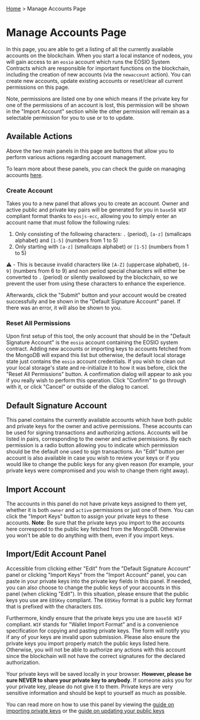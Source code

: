 [Home](../..) > Manage Accounts Page

# Manage Accounts Page

In this page, you are able to get a listing of all the currently available accounts on the blockchain. When you start a local instance of nodeos, you will gain access to an `eosio` account which runs the EOSIO System Contracts which are responsible for important functions on the blockchain, including the creation of new accounts (via the `newaccount` action). You can create new accounts, update existing accounts or reset/clear all current permissions on this page. 

Note, permissions are listed one by one which means if the private key for one of the permissions of an account is lost, this permission will be shown in the "Import Account" section while the other permission will remain as a selectable permission for you to use or to to update.

## Available Actions

Above the two main panels in this page are buttons that allow you to perform various actions regarding account management.

To learn more about these panels, you can check the guide on managing accounts [here](../../guides/permissions).

### Create Account

Takes you to a new panel that allows you to create an account. Owner and active public and private key pairs will be generated for you in `base58 WIF` compliant format thanks to `eosjs-ecc`, allowing you to simply enter an account name that must follow the following rules:
1. Only consisting of the following characters: `.` (period), `[a-z]` (smallcaps alphabet) and `[1-5]` (numbers from 1 to 5) 
2. Only starting with `[a-z]` (smallcaps alphabet) or `[1-5]` (numbers from 1 to 5)

:warning: - This is because invalid characters like `[A-Z]` (uppercase alphabet), `[6-9]` (numbers from 6 to 9) and non period special characters will either be converted to `.` (period) or silently swallowed by the blockchain, so we prevent the user from using these characters to enhance the experience. 

Afterwards, click the "Submit" button and your account would be created successfully and be shown in the "Default Signature Account" panel. If there was an error, it will also be shown to you.

### Reset All Permissions

Upon first setup of this tool, the only account that should be in the "Default Signature Account" is the `eosio` account containing the EOSIO system contract. Adding new accounts or importing keys to accounts fetched from the MongoDB will expand this list but otherwise, the default local storage state just contains the `eosio` account credentials. If you wish to clean out your local storage's state and re-initialize it to how it was before, click the "Reset All Permissions" button. A confirmation dialog will appear to ask you if you really wish to perform this operation. Click "Confirm" to go through with it, or click "Cancel" or outside of the dialog to cancel.

## Default Signature Account

This panel contains the currently available accounts which have both public and private keys for the owner and active permissions. These accounts can be used for signing transactions and authorizing actions. Accounts will be listed in pairs, corresponding to the owner and active permissions. By each permission is a radio button allowing you to indicate which permission should be the default one used to sign transactions. An "Edit" button per account is also available in case you wish to review your keys or if you would like to change the public keys for any given reason (for example, your private keys were compromised and you wish to change them right away).

## Import Account

The accounts in this panel do not have private keys assigned to them yet, whether it is both `owner` and `active` permissions or just one of them. You can click the "Import Keys" button to assign your private keys to these accounts. **Note**: Be sure that the private keys you import to the accounts here correspond to the public key fetched from the MongoDB. Otherwise you won't be able to do anything with them, even if you import keys. 

## Import/Edit Account Panel

Accessible from clicking either "Edit" from the "Default Signature Account" panel or clicking "Import Keys" from the "Import Account" panel, you can paste in your private keys into the private key fields in this panel. If needed, you can also choose to change the public keys of your accounts in this panel (when clicking "Edit"). In this situation, please ensure that the public keys you use are `EOSKey` compliant. The `EOSKey` format is a public key format that is prefixed with the characters `EOS`. 

Furthermore, kindly ensure that the private keys you use are `base58 WIF` compliant. `WIF` stands for "Wallet Import Format" and is a convenience specification for copying and pasting private keys. The form will notify you if any of your keys are invalid upon submission. Please also ensure the private keys you import properly match the public keys listed here. Otherwise, you will not be able to authorize any actions with this account since the blockchain will not have the correct signatures for the declared authorization.

Your private keys will be saved locally in your browser. **However, please be sure NEVER to share your private key to anybody**. If someone asks you for your private key, please do not give it to them. Private keys are very sensitive information and should be kept to yourself as much as possible.

You can read more on how to use this panel by viewing the [guide on importing private keys](../../guides/permissions/import_account.md) or the [guide on updating your public keys](../../guides/permissions/update_account.md) 
